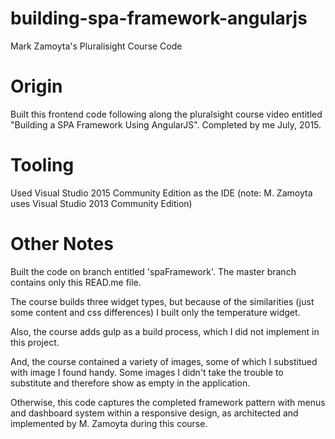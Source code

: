 # building-spa-framework-angularjs
Mark Zamoyta's Pluralisight Course Code

# Origin
Built this frontend code following along the pluralsight course video entitled "Building a SPA Framework Using AngularJS".  Completed by me July, 2015.

# Tooling
Used Visual Studio 2015 Community Edition as the IDE (note: M. Zamoyta uses Visual Studio 2013 Community Edition)

# Other Notes
Built the code on branch entitled 'spaFramework'.  The master branch contains only this READ.me file.

The course builds three widget types, but because of the similarities (just some content and css differences) I built only the temperature widget.  

Also, the course adds gulp as a build process, which I did not implement in this project.  

And, the course contained a variety of images, some of which I substitued with image I found handy.  Some images I didn't take the trouble to substitute and therefore show as empty in the application.

Otherwise, this code captures the completed framework pattern with menus and dashboard system within a responsive design, as architected and implemented by M. Zamoyta during this course.

